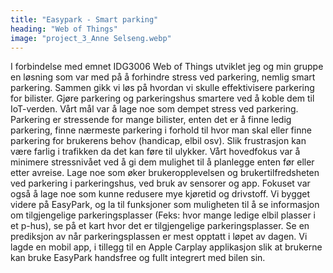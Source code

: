 ```yaml
---
title: "Easypark - Smart parking"
heading: "Web of Things"
image: "project_3_Anne Selseng.webp"
---
```


I forbindelse med emnet IDG3006 Web of Things utviklet jeg og min gruppe en løsning som var med på å forhindre stress ved parkering, nemlig smart parkering. Sammen gikk vi løs på hvordan vi skulle effektivisere parkering for bilister. Gjøre parkering og parkeringshus smartere ved å koble dem til IoT-verden. Vårt mål var å lage noe som dempet stress ved parkering. Parkering er stressende for mange bilister, enten det er å finne ledig parkering, finne nærmeste parkering i forhold til hvor man skal eller finne parkering for brukerens behov (handicap, elbil osv). Slik frustrasjon kan være farlig i trafikken da det kan føre til ulykker. Vårt hovedfokus var å minimere stressnivået ved å gi dem mulighet til å planlegge enten før eller etter avreise. Lage noe som øker brukeropplevelsen og brukertilfredsheten ved parkering i parkeringshus, ved bruk av sensorer og app. Fokuset var også å lage noe som kunne redusere mye kjøretid og drivstoff. Vi bygget videre på EasyPark, og la til funksjoner som muligheten til å se informasjon om tilgjengelige parkeringsplasser (Feks: hvor mange ledige elbil plasser i et p-hus), se på et kart hvor det er tilgjengelige parkeringsplasser. Se en prediksjon av når parkeringsplassen er mest opptatt i løpet av dagen. Vi lagde en mobil app, i tillegg til en Apple Carplay applikasjon slik at brukerne kan bruke EasyPark handsfree og fullt integrert med bilen sin.​​​​​​​
